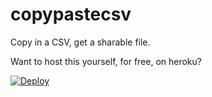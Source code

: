 # copypastecsv

Copy in a CSV, get a sharable file.

Want to host this yourself, for free, on heroku?

[![Deploy](https://www.herokucdn.com/deploy/button.png)](https://heroku.com/deploy?template=https://github.com/hstove/copypastecsv)
